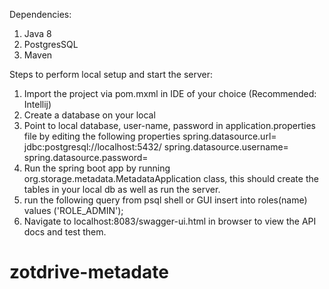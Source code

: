 Dependencies:
1. Java 8
2. PostgresSQL
3. Maven


Steps to perform local setup and start the server:
1. Import the project via pom.mxml in IDE of your choice (Recommended: Intellij)
2. Create a database on your local
3. Point to local database, user-name, password in application.properties file by editing the following properties
    spring.datasource.url= jdbc:postgresql://localhost:5432/<db-name>
    spring.datasource.username=<psql-user-name>
    spring.datasource.password=<psql-user-password>
4. Run the spring boot app by running org.storage.metadata.MetadataApplication class, this should create the tables in
   your local db as well as run the server.
5. run the following query from psql shell or GUI
        insert into roles(name) values ('ROLE_ADMIN');
6. Navigate to localhost:8083/swagger-ui.html in browser to view the API docs and test them.
# zotdrive-metadate
